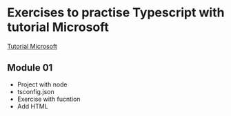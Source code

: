 ﻿# Exercises to practise Typescript with tutorial Microsoft

[Tutorial Microsoft](https://learn.microsoft.com/es-es/training/modules/typescript-get-started/)

## Module 01

- Project with node
- tsconfig.json
- Exercise with fucntion
- Add HTML